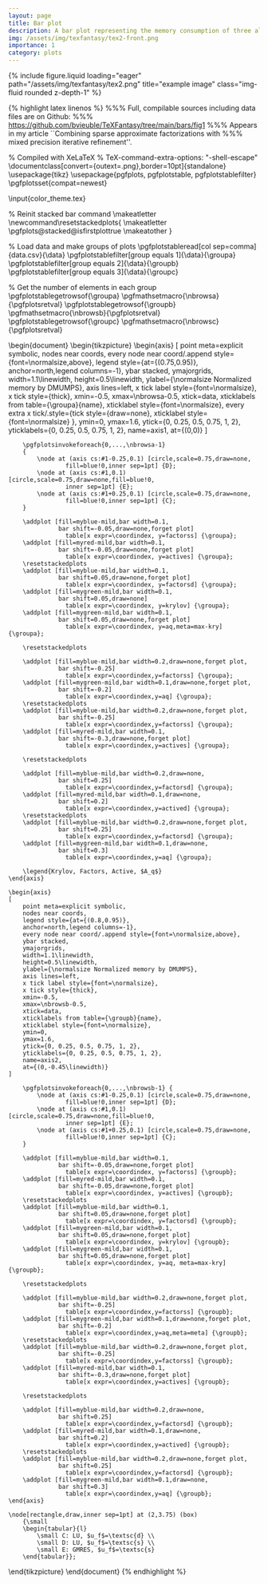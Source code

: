 ```yaml
---
layout: page
title: Bar plot
description: A bar plot representing the memory consumption of three algorithms over different problems. 
img: /assets/img/texfantasy/tex2-front.png
importance: 1
category: plots
---
```


<div class="row">
    <div class="col-sm mt-3 mt-md-0">
        {% include figure.liquid loading="eager" path="/assets/img/texfantasy/tex2.png" title="example image" class="img-fluid rounded z-depth-1" %}
    </div>
</div>

{% highlight latex linenos %}
%%% Full, compilable sources including data files are on Github: 
%%% https://github.com/bvieuble/TeXFantasy/tree/main/bars/fig1
%%% Appears in my article ``Combining sparse approximate factorizations with 
%%% mixed precision iterative refinement''.

% Compiled with XeLaTeX
% TeX-command-extra-options: "-shell-escape"
\documentclass[convert={outext=.png},border=10pt]{standalone}
\usepackage{tikz}
\usepackage{pgfplots, pgfplotstable, pgfplotstablefilter}
\pgfplotsset{compat=newest}

\input{color_theme.tex}

% Reinit stacked bar command
\makeatletter
\newcommand\resetstackedplots{
\makeatletter
\pgfplots@stacked@isfirstplottrue
\makeatother
}

% Load data and make groups of plots
\pgfplotstableread[col sep=comma]{data.csv}{\data}
\pgfplotstablefilter[group equals 1]{\data}{\groupa}
\pgfplotstablefilter[group equals 2]{\data}{\groupb}
\pgfplotstablefilter[group equals 3]{\data}{\groupc}

% Get the number of elements in each group 
\pgfplotstablegetrowsof{\groupa}
\pgfmathsetmacro{\nbrowsa}{\pgfplotsretval}
\pgfplotstablegetrowsof{\groupb}
\pgfmathsetmacro{\nbrowsb}{\pgfplotsretval}
\pgfplotstablegetrowsof{\groupc}
\pgfmathsetmacro{\nbrowsc}{\pgfplotsretval}

\begin{document}
\begin{tikzpicture}
    \begin{axis}
    [
        point meta=explicit symbolic,
        nodes near coords,
        every node near coord/.append style={font=\normalsize,above},
        legend style={at={(0.75,0.95)},
        anchor=north,legend columns=-1},
        ybar stacked,
        ymajorgrids,
        width=1.1\linewidth,
        height=0.5\linewidth,
        ylabel={\normalsize Normalized memory by DMUMPS},
        axis lines=left,
        x tick label style={font=\normalsize},
        x tick style={thick},
        xmin=-0.5,
        xmax=\nbrowsa-0.5,
        xtick=data,
        xticklabels from table={\groupa}{name},
        xticklabel style={font=\normalsize},
        every extra x tick/.style={tick style={draw=none},
                                   xticklabel style={font=\normalsize}
                                   },
        ymin=0,
        ymax=1.6,
        ytick={0, 0.25, 0.5, 0.75, 1, 2},
        yticklabels={0, 0.25, 0.5, 0.75, 1, 2},
        name=axis1,
        at={(0,0)}
    ]

        \pgfplotsinvokeforeach{0,...,\nbrowsa-1} 
        {
            \node at (axis cs:#1-0.25,0.1) [circle,scale=0.75,draw=none,
                    fill=blue!0,inner sep=1pt] {D};
            \node at (axis cs:#1,0.1) [circle,scale=0.75,draw=none,fill=blue!0,
                    inner sep=1pt] {E};
            \node at (axis cs:#1+0.25,0.1) [circle,scale=0.75,draw=none,
                    fill=blue!0,inner sep=1pt] {C};
        }

        \addplot [fill=myblue-mild,bar width=0.1,
                  bar shift=-0.05,draw=none,forget plot] 
                    table[x expr=\coordindex, y=factorss] {\groupa};
        \addplot [fill=myred-mild,bar width=0.1, 
                  bar shift=-0.05,draw=none,forget plot] 
                    table[x expr=\coordindex, y=actives] {\groupa};
        \resetstackedplots
        \addplot [fill=myblue-mild,bar width=0.1,
                  bar shift=0.05,draw=none,forget plot] 
                    table[x expr=\coordindex, y=factorsd] {\groupa};
        \addplot [fill=mygreen-mild,bar width=0.1, 
                  bar shift=0.05,draw=none] 
                    table[x expr=\coordindex, y=krylov] {\groupa};
        \addplot [fill=mygreen-mild,bar width=0.1, 
                  bar shift=0.05,draw=none,forget plot] 
                    table[x expr=\coordindex, y=aq,meta=max-kry] {\groupa};

        \resetstackedplots

        \addplot [fill=myblue-mild,bar width=0.2,draw=none,forget plot,
                  bar shift=-0.25] 
                    table[x expr=\coordindex,y=factorss] {\groupa};
        \addplot [fill=mygreen-mild,bar width=0.1,draw=none,forget plot,
                  bar shift=-0.2] 
                    table[x expr=\coordindex,y=aq] {\groupa};
        \resetstackedplots
        \addplot [fill=myblue-mild,bar width=0.2,draw=none,forget plot,
                  bar shift=-0.25] 
                    table[x expr=\coordindex,y=factorss] {\groupa};
        \addplot [fill=myred-mild,bar width=0.1, 
                  bar shift=-0.3,draw=none,forget plot] 
                    table[x expr=\coordindex,y=actives] {\groupa};

        \resetstackedplots

        \addplot [fill=myblue-mild,bar width=0.2,draw=none,
                  bar shift=0.25] 
                    table[x expr=\coordindex,y=factorsd] {\groupa};
        \addplot [fill=myred-mild,bar width=0.1,draw=none,
                  bar shift=0.2] 
                    table[x expr=\coordindex,y=actived] {\groupa};
        \resetstackedplots
        \addplot [fill=myblue-mild,bar width=0.2,draw=none,forget plot,
                  bar shift=0.25] 
                    table[x expr=\coordindex,y=factorsd] {\groupa};
        \addplot [fill=mygreen-mild,bar width=0.1,draw=none,
                  bar shift=0.3] 
                    table[x expr=\coordindex,y=aq] {\groupa};

        \legend{Krylov, Factors, Active, $A_q$}
    \end{axis}

    \begin{axis}
    [
        point meta=explicit symbolic,
        nodes near coords,
        legend style={at={(0.8,0.95)},
        anchor=north,legend columns=-1},
        every node near coord/.append style={font=\normalsize,above},
        ybar stacked,
        ymajorgrids,
        width=1.1\linewidth,
        height=0.5\linewidth,
        ylabel={\normalsize Normalized memory by DMUMPS},
        axis lines=left,
        x tick label style={font=\normalsize},
        x tick style={thick},
        xmin=-0.5,
        xmax=\nbrowsb-0.5,
        xtick=data,
        xticklabels from table={\groupb}{name},
        xticklabel style={font=\normalsize},
        ymin=0,
        ymax=1.6,
        ytick={0, 0.25, 0.5, 0.75, 1, 2},
        yticklabels={0, 0.25, 0.5, 0.75, 1, 2},
        name=axis2,
        at={(0,-0.45\linewidth)}
    ]

        \pgfplotsinvokeforeach{0,...,\nbrowsb-1} {
            \node at (axis cs:#1-0.25,0.1) [circle,scale=0.75,draw=none,
                    fill=blue!0,inner sep=1pt] {D};
            \node at (axis cs:#1,0.1) [circle,scale=0.75,draw=none,fill=blue!0,
                    inner sep=1pt] {E};
            \node at (axis cs:#1+0.25,0.1) [circle,scale=0.75,draw=none,
                    fill=blue!0,inner sep=1pt] {C};
        }

        \addplot [fill=myblue-mild,bar width=0.1,
                  bar shift=-0.05,draw=none,forget plot] 
                    table[x expr=\coordindex, y=factorss] {\groupb};
        \addplot [fill=myred-mild,bar width=0.1, 
                  bar shift=-0.05,draw=none,forget plot] 
                    table[x expr=\coordindex, y=actives] {\groupb};
        \resetstackedplots
        \addplot [fill=myblue-mild,bar width=0.1,
                  bar shift=0.05,draw=none,forget plot] 
                    table[x expr=\coordindex, y=factorsd] {\groupb};
        \addplot [fill=mygreen-mild,bar width=0.1, 
                  bar shift=0.05,draw=none,forget plot] 
                    table[x expr=\coordindex, y=krylov] {\groupb};
        \addplot [fill=mygreen-mild,bar width=0.1, 
                  bar shift=0.05,draw=none,forget plot] 
                    table[x expr=\coordindex, y=aq, meta=max-kry] {\groupb};

        \resetstackedplots

        \addplot [fill=myblue-mild,bar width=0.2,draw=none,forget plot,
                  bar shift=-0.25] 
                    table[x expr=\coordindex,y=factorss] {\groupb};
        \addplot [fill=mygreen-mild,bar width=0.1,draw=none,forget plot,
                  bar shift=-0.2] 
                    table[x expr=\coordindex,y=aq,meta=meta] {\groupb};
        \resetstackedplots
        \addplot [fill=myblue-mild,bar width=0.2,draw=none,forget plot,
                  bar shift=-0.25] 
                    table[x expr=\coordindex,y=factorss] {\groupb};
        \addplot [fill=myred-mild,bar width=0.1, 
                  bar shift=-0.3,draw=none,forget plot] 
                    table[x expr=\coordindex,y=actives] {\groupb};

        \resetstackedplots

        \addplot [fill=myblue-mild,bar width=0.2,draw=none,
                  bar shift=0.25] 
                    table[x expr=\coordindex,y=factorsd] {\groupb};
        \addplot [fill=myred-mild,bar width=0.1,draw=none,
                  bar shift=0.2] 
                    table[x expr=\coordindex,y=actived] {\groupb};
        \resetstackedplots
        \addplot [fill=myblue-mild,bar width=0.2,draw=none,forget plot,
                  bar shift=0.25] 
                    table[x expr=\coordindex,y=factorsd] {\groupb};
        \addplot [fill=mygreen-mild,bar width=0.1,draw=none,
                  bar shift=0.3] 
                    table[x expr=\coordindex,y=aq] {\groupb};
    \end{axis}

    \node[rectangle,draw,inner sep=1pt] at (2,3.75) (box) 
        {\small
        \begin{tabular}{l}
            \small C: LU, $u_f$=\textsc{d} \\
            \small D: LU, $u_f$=\textsc{s} \\
            \small E: GMRES, $u_f$=\textsc{s}
        \end{tabular}};
\end{tikzpicture}
\end{document}
{% endhighlight %}
